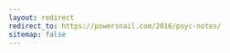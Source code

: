 ```yaml
---
layout: redirect
redirect_to: https://powersnail.com/2016/psyc-notes/
sitemap: false
---
```


